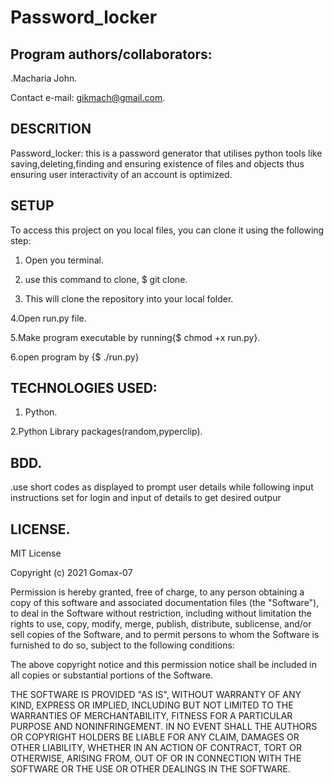 # Password_locker


## Program authors/collaborators:

.Macharia John.

Contact e-mail: gikmach@gmail.com.

## DESCRITION
Password_locker: this is a  password generator that utilises python tools like saving,deleting,finding and ensuring existence of files and objects thus ensuring user interactivity of an account is optimized.

## SETUP

To access this project  on you local files, you can clone it using the following step:

1. Open you terminal.

2. use this command to clone, $ git clone.

3. This will clone the repository  into your local folder.

4.Open run.py file.

5.Make program executable by running{$ chmod +x run.py}.

6.open program by {$ ./run.py}

## TECHNOLOGIES USED:

1. Python.

2.Python Library packages(random,pyperclip).



## BDD.

.use short codes as displayed to prompt user details while following input instructions set for login and input of details to get desired outpur


## LICENSE.

MIT License

Copyright (c) 2021 Gomax-07

Permission is hereby granted, free of charge, to any person obtaining a copy of this software and associated documentation files (the "Software"), to deal in the Software without restriction, including without limitation the rights to use, copy, modify, merge, publish, distribute, sublicense, and/or sell copies of the Software, and to permit persons to whom the Software is furnished to do so, subject to the following conditions:

The above copyright notice and this permission notice shall be included in all copies or substantial portions of the Software.

THE SOFTWARE IS PROVIDED "AS IS", WITHOUT WARRANTY OF ANY KIND, EXPRESS OR IMPLIED, INCLUDING BUT NOT LIMITED TO THE WARRANTIES OF MERCHANTABILITY, FITNESS FOR A PARTICULAR PURPOSE AND NONINFRINGEMENT. IN NO EVENT SHALL THE AUTHORS OR COPYRIGHT HOLDERS BE LIABLE FOR ANY CLAIM, DAMAGES OR OTHER LIABILITY, WHETHER IN AN ACTION OF CONTRACT, TORT OR OTHERWISE, ARISING FROM, OUT OF OR IN CONNECTION WITH THE SOFTWARE OR THE USE OR OTHER DEALINGS IN THE SOFTWARE.
